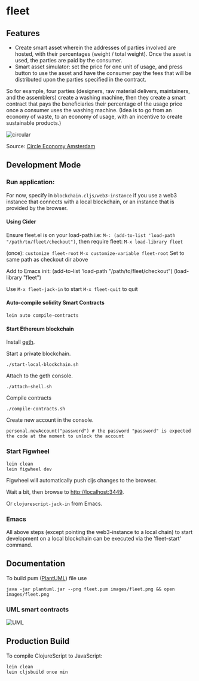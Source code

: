 # fleet

## Features
- Create smart asset wherein the addresses of parties involved are hosted, with their percentages (weight / total weight). Once the asset is used, the parties are paid by the consumer.
- Smart asset simulator: set the price for one unit of usage, and press button to use the asset and have the consumer pay the fees that will be distributed upon the parties specified in the contract.

So for example, four parties (designers, raw material delivers, maintainers, and the assemblers) create a washing machine, then they create a smart contract that pays the beneficiaries their percentage of the usage price once a consumer uses the washing machine. (Idea is to go from an economy of waste, to an economy of usage, with an incentive to create sustainable products.)

![circular](https://github.com/transducer/fleet/blob/master/images/circulareconomy.png)

Source: [Circle Economy Amsterdam](https://www.circle-economy.com/)

## Development Mode

### Run application:

For now, specify in `blockchain.cljs/web3-instance` if you use a web3 instance that connects with a local blockchain, or an instance that is provided by the browser.

#### Using Cider

Ensure fleet.el is on your load-path
i.e: `M-: (add-to-list 'load-path "/path/to/fleet/checkout")`,
then require fleet: `M-x load-library fleet`

(once): `customize fleet-root`
`M-x customize-variable fleet-root`
Set to same path as checkout dir above

Add to Emacs init:
(add-to-list 'load-path "/path/to/fleet/checkout")
(load-library "fleet")

Use `M-x fleet-jack-in` to start
    `M-x fleet-quit` to quit

#### Auto-compile solidity Smart Contracts

    lein auto compile-contracts

#### Start Ethereum blockchain

Install [geth](https://github.com/ethereum/go-ethereum/wiki/Building-Ethereum).

Start a private blockchain.

    ./start-local-blockchain.sh


Attach to the geth console.

    ./attach-shell.sh


Compile contracts

    ./compile-contracts.sh


Create new account in the console.


    personal.newAccount("password") # the password "password" is expected the code at the moment to unlock the account


### Start Figwheel

    lein clean
    lein figwheel dev


Figwheel will automatically push cljs changes to the browser.

Wait a bit, then browse to [http://localhost:3449](http://localhost:3449).

Or `clojurescript-jack-in` from Emacs.

### Emacs

All above steps (except pointing the web3-instance to a local chain) to start development on a local blockchain can be executed via the 'fleet-start' command.

## Documentation

To build pum ([PlantUML](http://plantuml.com/download)) file use

```
java -jar plantuml.jar --png fleet.pum images/fleet.png && open images/fleet.png
```

### UML smart contracts

![UML](https://github.com/transducer/fleet/blob/master/images/fleet.png)

## Production Build

To compile ClojureScript to JavaScript:

```
lein clean
lein cljsbuild once min
```
